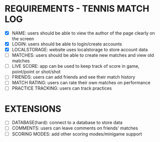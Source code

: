 # REQUIREMENTS - TENNIS MATCH LOG
 - [x] NAME: users should be able to view the author of the page clearly on the screen
 - [x] LOGIN: users should be able to login/create accounts
 - [x] LOCALSTORAGE: website uses localstorage to store account data
 - [ ] MATCHES: users should be able to create new matches and view old matches
 - [ ] LIVE SCORE: app can be used to keep track of score in game, point/point or shot/shot
 - [ ] FRIENDS: users can add friends and see their match history
 - [ ] MATCH RATING: users can rate their own matches on performance
 - [ ] PRACTICE TRACKING: users can track practices

 # EXTENSIONS
 - [ ] DATABASE(hard): connect to a database to store data
 - [ ] COMMENTS: users can leave comments on friends' matches
 - [ ] SCORING MODES: add other scoring modes/minigame support